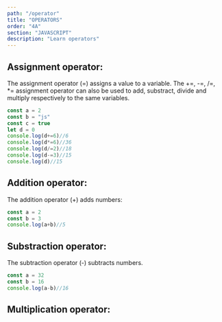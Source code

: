 ```yaml
---
path: "/operator"
title: "OPERATORS"
order: "4A"
section: "JAVASCRIPT"
description: "Learn operators"
---
```

## Assignment operator:
The assignment operator (=) assigns a value to a variable. The +=, -=, /=, *= assignment operator can also be used to add, substract, divide and multiply respectively to the same variables.
```js
const a = 2
const b = "js"
const c = true
let d = 0
console.log(d+=6)//6
console.log(d*=6)//36
console.log(d/=2)//18
console.log(d-=3)//15
console.log(d)//15
```
## Addition operator:
The addition operator (+) adds numbers:
```js
const a = 2
const b = 3
console.log(a+b)//5
```
## Substraction operator:
The subtraction operator (-) subtracts numbers.
```js
const a = 32
const b = 16
console.log(a-b)//16
```
## Multiplication operator:



